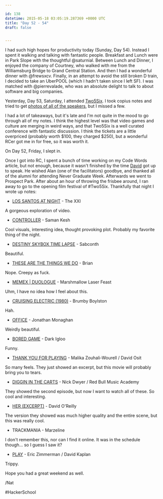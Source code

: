 ```yaml
---

id: 138
datetime: 2015-05-18 03:05:19.287369 +0000 UTC
title: "Day 52 - 54"
draft: false


---
```


I had such high hopes for productivity today (Sunday, Day 54). Instead I spent it walking and talking with fantastic people. Breakfast and Lunch were in Park Slope with the thoughtful @saturnial. Between Lunch and Dinner, I enjoyed the company of Courtney, who walked with me from the Williamsburg Bridge to Grand Central Station. And then I had a wonderful dinner with @frewsxcv. Finally, in an attempt to avoid the still broken D train, I decided to take an UberPOOL (which I hadn't taken since I left SF). I was matched with @pierrevalade, who was an absolute delight to talk to about software and big companies.

Yesterday, Day 53, Saturday, I attended [Two5Six](http://2015.two5six.com/). I took copius notes and tried to get [photos of all of the speakers](https://www.flickr.com/search/?user_id=42027916%!N(MISSING)00&sort=date-taken-desc&text=%!t(MISSING)wo5six&view_all=1), but I missed a few.

I had a lot of takeaways, but it's late and I'm not quite in the mood to go through all of my notes. I think the highest level was that video games and culture are merging in weird ways, and that Two5Six is a well curated conference with fantastic discussion. I think the tickets are a little overpriced (probably worth $100, they charged $250), but a wonderful RCer got me in for free, so it was worth it.

On Day 52, Friday, I slept in. 

Once I got into RC, I spent a bunch of time working on my Code Words article, but not enough, because it wasn't finished by the time [David]() got up to speak. He wished Alan (one of the facilitators) goodbye, and thanked all of the alumni for attending Never Graduate Week. Afterwards we went to Prospect Park. After about an hour of throwing the frisbee around, I ran away to go to the opening film festival of #Two5Six. Thankfully that night I wrote up notes:

 * [LOS SANTOS AT NIGHT](https://www.youtube.com/watch?v=eG-JY9xuVjM) - The XXI

A gorgeous exploration of video.

 * [CONTROLLER](http://samanftw.com/CONTROLLER) - Saman Kesh

Cool visuals, interesting idea, thought provoking plot. Probably my favorite thing of the night.

 * [DESTINY SKYBOX TIME LAPSE](https://www.youtube.com/watch?v=zeXHtztyXI4) - Sabconth

Beautiful.

 * [THESE ARE THE THINGS WE DO](https://www.youtube.com/watch?v=Q0gu06f4lMo) - Brian

Nope. Creepy as fuck.

 * [MEMEX | DUOLOGUE](https://vimeo.com/104704628) - Marshmallow Laser Feast

Uhm, I have no idea how I feel about this.

 * [CRUISING ELECTRIC (1980)](https://thedissolve.com/news/1358-short-cuts-cruising-electric-1980/) - Brumby Boylston

Hah.

 * [OFFICE](http://jonmonaghan.com/work/office/) - Jonathan Monaghan

Weirdly beautiful.

 * [BORED GAME](http://portfolio.darkigloo.com/Bored-Game) - Dark Igloo

Funny.

 * [THANK YOU FOR PLAYING](http://www.thankyouforplayingfilm.com/) - Malika Zouhali-Wourell / David Osit

So many feels. They just showed an excerpt, but this movie will probably bring you to tears.

 * [DIGGIN IN THE CARTS](http://daily.redbullmusicacademy.com/enhanced/diggin-in-the-carts) - Nick Dwyer / Red Bull Music Academy

They showed the second episode, but now I want to watch all of these. So cool and interesting.

 * [HER (EXCERPT)](https://youtu.be/r7MgbMI5zhw) -  David O'Reilly

The version they showed was much higher quality and the entire scene, but this was really cool. 

 * TRACKMANIA - Marzeline

I don't remember this, nor can I find it online. It was in the schedule though... so I guess I saw it?

 * [PLAY](http://ericzimmerman.com/portfolio/play/) - Eric Zimmerman / David Kaplan

Trippy.


Hope you had a great weekend as well.

/Nat

#HackerSchool
